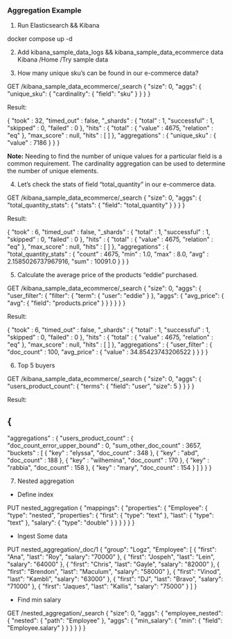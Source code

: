 ### Aggregation Example

1. Run Elasticsearch && Kibana 

docker compose up -d

2. Add kibana_sample_data_logs && kibana_sample_data_ecommerce data Kibana /Home /Try sample data

3. How many unique sku’s can be found in our e-commerce data?

GET /kibana_sample_data_ecommerce/_search
{
  "size": 0,
  "aggs": {
    "unique_sku": {
      "cardinality": {
        "field": "sku"
      }
    }
  }
}

Result: 

{
  "took" : 32,
  "timed_out" : false,
  "_shards" : {
    "total" : 1,
    "successful" : 1,
    "skipped" : 0,
    "failed" : 0
  },
  "hits" : {
    "total" : {
      "value" : 4675,
      "relation" : "eq"
    },
    "max_score" : null,
    "hits" : [ ]
  },
  "aggregations" : {
    "unique_sku" : {
      "value" : 7186
    }
  }
}

**Note:** Needing to find the number of unique values for a particular field is a common requirement. The cardinality aggregation can be used to determine the number of unique elements. 

4. Let’s check the stats of field “total_quantity” in our e-commerce data.

GET /kibana_sample_data_ecommerce/_search
{
  "size": 0,
  "aggs": {
    "total_quantity_stats": {
      "stats": {
        "field": "total_quantity"
      }
    }
  }
}

Result:

{
  "took" : 6,
  "timed_out" : false,
  "_shards" : {
    "total" : 1,
    "successful" : 1,
    "skipped" : 0,
    "failed" : 0
  },
  "hits" : {
    "total" : {
      "value" : 4675,
      "relation" : "eq"
    },
    "max_score" : null,
    "hits" : [ ]
  },
  "aggregations" : {
    "total_quantity_stats" : {
      "count" : 4675,
      "min" : 1.0,
      "max" : 8.0,
      "avg" : 2.1585026737967916,
      "sum" : 10091.0
    }
  }
}

5. Calculate the average price of the products “eddie” purchased.

GET /kibana_sample_data_ecommerce/_search
{
  "size": 0,
  "aggs": {
    "user_filter": {
      "filter": {
        "term": {
          "user": "eddie"
        }
      },
      "aggs": {
        "avg_price": {
          "avg": {
            "field": "products.price"
          }
        }
      }
    }
  }
}

Result:

{
  "took" : 6,
  "timed_out" : false,
  "_shards" : {
    "total" : 1,
    "successful" : 1,
    "skipped" : 0,
    "failed" : 0
  },
  "hits" : {
    "total" : {
      "value" : 4675,
      "relation" : "eq"
    },
    "max_score" : null,
    "hits" : [ ]
  },
  "aggregations" : {
    "user_filter" : {
      "doc_count" : 100,
      "avg_price" : {
        "value" : 34.85423743206522
      }
    }
  }
}

6. Top 5 buyers

GET /kibana_sample_data_ecommerce/_search
{
  "size": 0,
  "aggs": {
    "users_product_count": {
      "terms": {
        "field": "user",
        "size": 5
      }
    }
  }
}

Result:

{
  -----
  "aggregations" : {
    "users_product_count" : {
      "doc_count_error_upper_bound" : 0,
      "sum_other_doc_count" : 3657,
      "buckets" : [
        {
          "key" : "elyssa",
          "doc_count" : 348
        },
        {
          "key" : "abd",
          "doc_count" : 188
        },
        {
          "key" : "wilhemina",
          "doc_count" : 170
        },
        {
          "key" : "rabbia",
          "doc_count" : 158
        },
        {
          "key" : "mary",
          "doc_count" : 154
        }
      ]
    }
  }
}

7. Nested aggregation

 - Define index

  PUT nested_aggregation
  {
    "mappings": {
      "properties": {
        "Employee": {
          "type": "nested",
          "properties": {
            "first": {
              "type": "text"
            },
            "last": {
              "type": "text"
            },
            "salary": {
              "type": "double"
            }
          }
        }
      }
    }
  }

 - Ingest Some data
 
  PUT nested_aggregation/_doc/1
  {
    "group": "Logz",
    "Employee": [
      {
        "first": "Ana",
        "last": "Roy",
        "salary": "70000"
      },
      {
        "first": "Jospeh",
        "last": "Lein",
        "salary": "64000"
      },
      {
        "first": "Chris",
        "last": "Gayle",
        "salary": "82000"
      },
      {
        "first": "Brendon",
        "last": "Maculum",
        "salary": "58000"
      },
      {
        "first": "Vinod",
        "last": "Kambli",
        "salary": "63000"
      },
      {
        "first": "DJ",
        "last": "Bravo",
        "salary": "71000"
      },
      {
        "first": "Jaques",
        "last": "Kallis",
        "salary": "75000"
      }
    ]
  }

 - Find min salary
 
  GET /nested_aggregation/_search
  {
    "size": 0,
    "aggs": {
      "employee_nested": {
        "nested": {
          "path": "Employee"
        },
        "aggs": {
          "min_salary": {
            "min": {
              "field": "Employee.salary"
            }
          }
        }
      }
    }
  }

